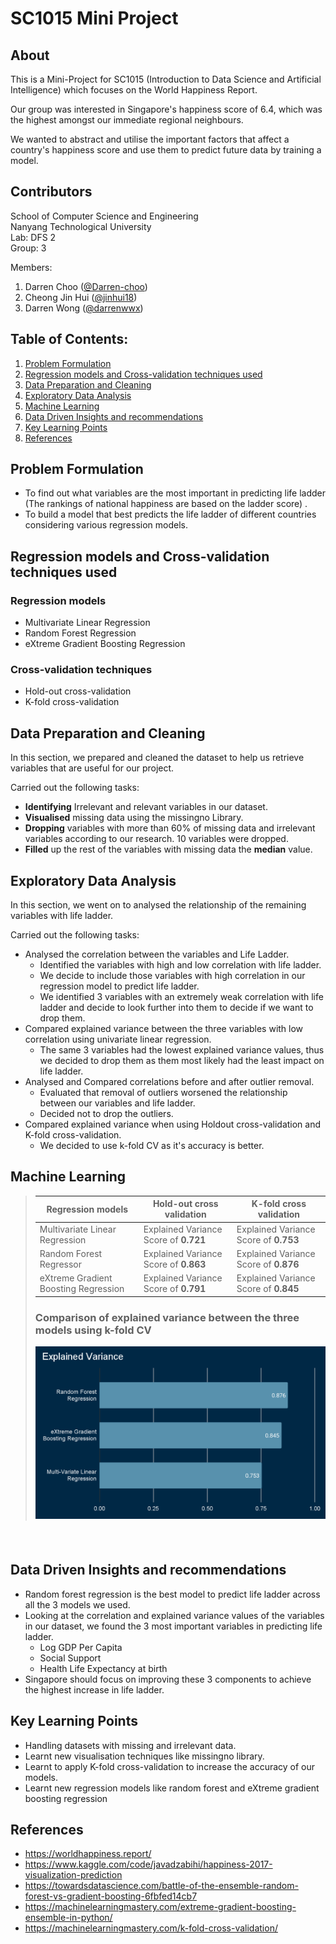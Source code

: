 # SC1015 Mini Project

## About

This is a Mini-Project for SC1015 (Introduction to Data Science and Artificial Intelligence) which focuses on the World Happiness Report. 

Our group was interested in Singapore's happiness score of 6.4, which was the highest amongst our immediate regional neighbours.

We wanted to abstract and utilise the important factors that affect a country's happiness score and use them to predict future data by training a model.
  
## Contributors

School of Computer Science and Engineering \
Nanyang Technological University \
Lab: DFS 2 \
Group: 3

Members: 
1. Darren Choo ([@Darren-choo](https://github.com/Darren-choo))
2. Cheong Jin Hui ([@jinhui18](https://github.com/jinhui18))
3. Darren Wong ([@darrenwwx](https://github.com/darrenwwx))

## Table of Contents:
1. [Problem Formulation](#Problem-Formulation)
2. [Regression models and Cross-validation techniques used](#Regression-models-and-Cross-validation-techniques-used)
3. [Data Preparation and Cleaning](#Data-Preparation-and-Cleaning)
4. [Exploratory Data Analysis](#Exploratory-Data-Analysis)
5. [Machine Learning](#Machine-Learning)
6. [Data Driven Insights and recommendations](#Data-Driven-Insights-and-recommendations)
7. [Key Learning Points](#Key-Learning-Points)
8. [References](#References)

## Problem Formulation
- To find out what variables are the most important in predicting life ladder (The rankings of national happiness are based on the ladder score) .
- To build a model that best predicts the life ladder of different countries considering various regression models.

## Regression models and Cross-validation techniques used

###  Regression models
- Multivariate Linear Regression 
- Random Forest Regression
- eXtreme Gradient Boosting Regression

### Cross-validation techniques
- Hold-out cross-validation
- K-fold cross-validation

## Data Preparation and Cleaning
In this section, we prepared and cleaned the dataset to help us retrieve variables that are useful for our project.

Carried out the following tasks:

- **Identifying** Irrelevant and relevant variables in our dataset. 
- **Visualised** missing data using the missingno Library.
- **Dropping** variables with more than 60% of missing data and irrelevant variables according to our research. 10 variables were dropped.
- **Filled** up the rest of the variables with missing data the **median** value.


## Exploratory Data Analysis
In this section, we went on to analysed the relationship of the remaining variables with life ladder.

Carried out the following tasks:
- Analysed the correlation between the variables and Life Ladder.
  - Identified the variables with high and low correlation with life ladder. 
  - We decide to include those variables with high correlation in our regression model to predict life ladder.
  - We identified 3 variables with an extremely weak correlation with life ladder and decide to look further into them to decide if we want to drop them.
- Compared explained variance between the three variables with low correlation using univariate linear regression.
  - The same 3 variables had the lowest explained variance values, thus we decided to drop them as them most likely had the least impact on life ladder.
- Analysed and Compared correlations before and after outlier removal.
  - Evaluated that removal of outliers worsened the relationship between our variables and life ladder.
  - Decided not to drop the outliers.
- Compared explained variance when using Holdout cross-validation and K-fold cross-validation. 
  - We decided to use k-fold CV as it's accuracy is better.

## Machine Learning

>|**Regression models**|**Hold-out cross validation**|**K-fold cross validation**|
>|---|---|---|
>|Multivariate Linear Regression| Explained Variance Score of **0.721** |Explained Variance Score of **0.753** |
>|Random Forest Regressor|Explained Variance Score of **0.863** |Explained Variance Score of **0.876** |
>|eXtreme Gradient Boosting Regression|Explained Variance Score of **0.791** |Explained Variance Score of **0.845** |
> ### Comparison of explained variance between the three models using k-fold CV
> ![alt text](https://github.com/Darren-Choo/SC1015-DataSci-AI_Python/blob/main/Images/Explained_Variance_models.png)
#### <br>

## Data Driven Insights and recommendations
- Random forest regression is the best model to predict life ladder across all the 3 models we used.
- Looking at the correlation and explained variance values of the variables in our dataset, we found the 3 most important variables in predicting life ladder.
  - Log GDP Per Capita
  - Social Support
  - Health Life Expectancy at birth
- Singapore should focus on improving these 3 components to achieve the highest increase in life ladder.

## Key Learning Points
- Handling datasets with missing and irrelevant data.
- Learnt new visualisation techniques like missingno library.
- Learnt to apply K-fold cross-validation to increase the accuracy of our models.
- Learnt new regression models like random forest and eXtreme gradient boosting regression

## References
- https://worldhappiness.report/
- https://www.kaggle.com/code/javadzabihi/happiness-2017-visualization-prediction
- https://towardsdatascience.com/battle-of-the-ensemble-random-forest-vs-gradient-boosting-6fbfed14cb7
- https://machinelearningmastery.com/extreme-gradient-boosting-ensemble-in-python/
- https://machinelearningmastery.com/k-fold-cross-validation/
